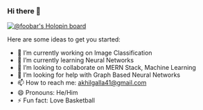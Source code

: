 ### Hi there 👋
[![@foobar's Holopin board](https://holopin.me/foobar)](https://holopin.io/@foobar)


Here are some ideas to get you started:

- 🔭 I’m currently working on Image Classification
- 🌱 I’m currently learning Neural Networks
- 👯 I’m looking to collaborate on MERN Stack, Machine Learning
- 🤔 I’m looking for help with Graph Based Neural Networks
- 📫 How to reach me: akhilgalla41@gmail.com
- 😄 Pronouns: He/Him
- ⚡ Fun fact: Love Basketball

